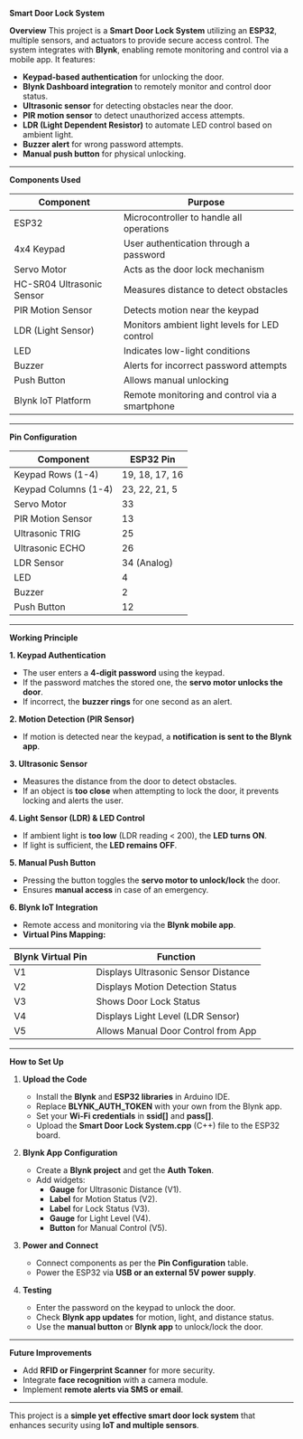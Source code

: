 **Smart Door Lock System**

**Overview**
This project is a **Smart Door Lock System** utilizing an **ESP32**, multiple sensors, and actuators to provide secure access control. The system integrates with **Blynk**, enabling remote monitoring and control via a mobile app. It features:  

- **Keypad-based authentication** for unlocking the door.  
- **Blynk Dashboard integration** to remotely monitor and control door status.  
- **Ultrasonic sensor** for detecting obstacles near the door.  
- **PIR motion sensor** to detect unauthorized access attempts.  
- **LDR (Light Dependent Resistor)** to automate LED control based on ambient light.  
- **Buzzer alert** for wrong password attempts.  
- **Manual push button** for physical unlocking.  

---

**Components Used**  

| Component                  | Purpose |
|----------------------------|---------|
| ESP32                      | Microcontroller to handle all operations |
| 4x4 Keypad                 | User authentication through a password |
| Servo Motor                | Acts as the door lock mechanism |
| HC-SR04 Ultrasonic Sensor  | Measures distance to detect obstacles |
| PIR Motion Sensor          | Detects motion near the keypad |
| LDR (Light Sensor)         | Monitors ambient light levels for LED control |
| LED                        | Indicates low-light conditions |
| Buzzer                     | Alerts for incorrect password attempts |
| Push Button                | Allows manual unlocking |
| Blynk IoT Platform         | Remote monitoring and control via a smartphone |

---

**Pin Configuration**  

| Component               | ESP32 Pin |
|-------------------------|----------|
| Keypad Rows (1-4)       | 19, 18, 17, 16 |
| Keypad Columns (1-4)    | 23, 22, 21, 5 |
| Servo Motor             | 33 |
| PIR Motion Sensor       | 13 |
| Ultrasonic TRIG         | 25 |
| Ultrasonic ECHO         | 26 |
| LDR Sensor              | 34 (Analog) |
| LED                     | 4 |
| Buzzer                  | 2 |
| Push Button             | 12 |

---

**Working Principle**  

**1. Keypad Authentication**  
- The user enters a **4-digit password** using the keypad.  
- If the password matches the stored one, the **servo motor unlocks the door**.  
- If incorrect, the **buzzer rings** for one second as an alert.  

**2. Motion Detection (PIR Sensor)**  
- If motion is detected near the keypad, a **notification is sent to the Blynk app**.  

**3. Ultrasonic Sensor**  
- Measures the distance from the door to detect obstacles.  
- If an object is **too close** when attempting to lock the door, it prevents locking and alerts the user.  

**4. Light Sensor (LDR) & LED Control**  
- If ambient light is **too low** (LDR reading < 200), the **LED turns ON**.  
- If light is sufficient, the **LED remains OFF**.  

**5. Manual Push Button**  
- Pressing the button toggles the **servo motor to unlock/lock** the door.  
- Ensures **manual access** in case of an emergency.  

**6. Blynk IoT Integration**  
- Remote access and monitoring via the **Blynk mobile app**.  
- **Virtual Pins Mapping:**  

| Blynk Virtual Pin | Function |
|------------------|----------|
| V1 | Displays Ultrasonic Sensor Distance |
| V2 | Displays Motion Detection Status |
| V3 | Shows Door Lock Status |
| V4 | Displays Light Level (LDR Sensor) |
| V5 | Allows Manual Door Control from App |

---

**How to Set Up**  

1. **Upload the Code**  
   - Install the **Blynk** and **ESP32 libraries** in Arduino IDE.  
   - Replace **BLYNK_AUTH_TOKEN** with your own from the Blynk app.  
   - Set your **Wi-Fi credentials** in **ssid[]** and **pass[]**.  
   - Upload the **Smart Door Lock System.cpp** (C++) file to the ESP32 board.  

2. **Blynk App Configuration**  
   - Create a **Blynk project** and get the **Auth Token**.  
   - Add widgets:  
     - **Gauge** for Ultrasonic Distance (V1).  
     - **Label** for Motion Status (V2).  
     - **Label** for Lock Status (V3).  
     - **Gauge** for Light Level (V4).  
     - **Button** for Manual Control (V5).  

3. **Power and Connect**  
   - Connect components as per the **Pin Configuration** table.  
   - Power the ESP32 via **USB or an external 5V power supply**.  

4. **Testing**  
   - Enter the password on the keypad to unlock the door.  
   - Check **Blynk app updates** for motion, light, and distance status.  
   - Use the **manual button** or **Blynk app** to unlock/lock the door.  

---

**Future Improvements**  
- Add **RFID or Fingerprint Scanner** for more security.  
- Integrate **face recognition** with a camera module.  
- Implement **remote alerts via SMS or email**.  

---

This project is a **simple yet effective smart door lock system** that enhances security using **IoT and multiple sensors**. 
